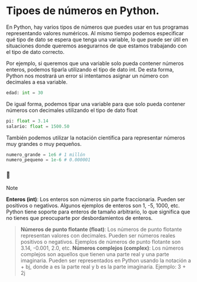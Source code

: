 # Tipoes de números en Python.

En Python, hay varios tipos de números que puedes usar en tus programas representando valores numéricos. Al mismo tiempo podemos especificar qué tipo de 
dato se espera que tenga una variable, lo que puede ser útil en situaciones donde queremos asegurarnos de que estamos trabajando con el tipo de dato correcto.

Por ejemplo, si queremos que una variable solo pueda contener números enteros, podemos tiparla utilizando el tipo de dato int. De esta forma, Python nos 
mostrará un error si intentamos asignar un número con decimales a esa variable.

```python
edad: int = 30
```
De igual forma, podemos tipar una variable para que solo pueda contener números con decimales utilizando el tipo de dato float

```python
pi: float = 3.14
salario: float = 1500.50
```
También podemos utilizar la notación científica para representar números muy grandes o muy pequeños.

```python
numero_grande = 1e6 # 1 millón
numero_pequeno = 1e-6 # 0.000001
```
### :loudspeaker:
> [!NOTE]
> **Enteros (int)**: Los enteros son números sin parte fraccionaria. Pueden ser positivos o negativos. Algunos ejemplos de enteros son 1, -5, 1000, etc. 
  Python tiene soporte para enteros de tamaño arbitrario, lo que significa que no tienes que preocuparte por desbordamientos de enteros.

> **Números de punto flotante (float)**: Los números de punto flotante representan valores con decimales. Pueden ser números reales positivos o negativos.
  Ejemplos de números de punto flotante son 3.14, -0.001, 2.0, etc.
>**Números complejos (complex)**: Los números complejos son aquellos que tienen una parte real y una parte imaginaria. Pueden ser representados en Python
  usando la notación a + bj, donde a es la parte real y b es la parte imaginaria. Ejemplo: 3 + 2j
